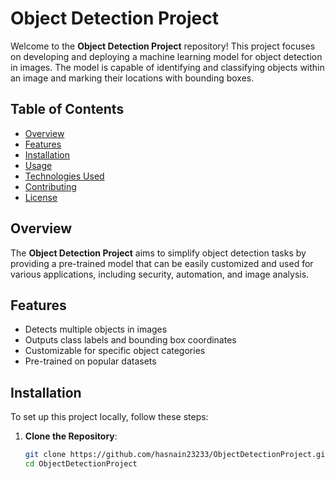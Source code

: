 # Object Detection Project

Welcome to the **Object Detection Project** repository! This project focuses on developing and deploying a machine learning model for object detection in images. The model is capable of identifying and classifying objects within an image and marking their locations with bounding boxes.

## Table of Contents

- [Overview](#overview)
- [Features](#features)
- [Installation](#installation)
- [Usage](#usage)
- [Technologies Used](#technologies-used)
- [Contributing](#contributing)
- [License](#license)

## Overview

The **Object Detection Project** aims to simplify object detection tasks by providing a pre-trained model that can be easily customized and used for various applications, including security, automation, and image analysis.

## Features

- Detects multiple objects in images
- Outputs class labels and bounding box coordinates
- Customizable for specific object categories
- Pre-trained on popular datasets

## Installation

To set up this project locally, follow these steps:

1. **Clone the Repository**:
   ```bash
   git clone https://github.com/hasnain23233/ObjectDetectionProject.git
   cd ObjectDetectionProject
